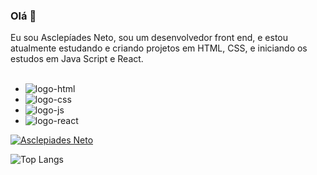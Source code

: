 ### Olá 👋

Eu sou Asclepíades Neto, sou um desenvolvedor front end, e estou atualmente estudando e criando projetos em HTML, CSS, e iniciando os estudos em Java Script e React.
<br>
<br>
- <img src="https://img.shields.io/badge/HTML5-E34F26?style=for-the-badge&logo=html5&logoColor=white" alt="logo-html" />
- <img src="https://img.shields.io/badge/CSS3-1572B6?style=for-the-badge&logo=css3&logoColor=white" alt="logo-css" />
- <img src="https://img.shields.io/badge/JavaScript-323330?style=for-the-badge&logo=javascript&logoColor=F7DF1E" alt="logo-js" />
- <img src="https://img.shields.io/badge/React-20232A?style=for-the-badge&logo=react&logoColor=61DAFB" alt="logo-react" />


[![Asclepiades Neto](https://github-readme-stats.vercel.app/api?username=asclepiadesneto)](https://github.com/anuraghazra/github-readme-stats)



![Top Langs](https://github-readme-stats.vercel.app/api/top-langs/?username=asclepiadesneto)
